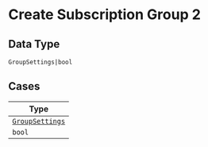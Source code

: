 
# Create Subscription Group 2

## Data Type

`GroupSettings|bool`

## Cases

| Type |
|  --- |
| [`GroupSettings`](../../../doc/models/group-settings.md) |
| `bool` |


